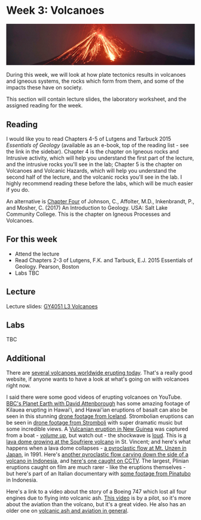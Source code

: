 # Week 3: Volcanoes

![Week 3 Cover image](./assets/images/volc.png)

During this week, we will look at how plate tectonics results in volcanoes and igneous systems, the rocks which form from them, and some of the impacts these have on society.

This section will contain lecture slides, the laboratory worksheet, and the assigned reading for the week.

## Reading

I would like you to read Chapters 4-5 of Lutgens and Tarbuck 2015 *Essentials of Geology* (available as an e-book, top of the reading list - see the link in the sidebar). Chapter 4 is the chapter on Igneous rocks and Intrusive activity, which will help you understand the first part of the lecture, and the intrusive rocks you'll see in the lab; Chapter 5 is the chapter on Volcanoes and Volcanic Hazards, which will help you understand the second half of the lecture, and the volcanic rocks you'll see in the lab. I highly recommend reading these before the labs, which will be much easier if you do.

An alternative is [Chapter Four](https://opengeology.org/textbook/4-igneous-processes-and-volcanoes/) of Johnson, C., Affolter, M.D., Inkenbrandt, P., and Mosher, C. (2017) An Introduction to Geology. USA: Salt Lake Community College. This is the chapter on Igneous Processes and Volcanoes.

## For this week

 - Attend the lecture
 - Read Chapters 2-3 of Lutgens, F.K. and Tarbuck, E.J. 2015 Essentials of Geology. Pearson, Boston
 - Labs TBC

## Lecture

Lecture slides: [GY4051 L3 Volcanoes](./assets/lectures/GY4051_L3_Volcanoes.pdf)

## Labs

TBC

## Additional

There are <a rel="noopener" href="https://www.volcanodiscovery.com/volcanoes/today.html">several volcanoes worldwide erupting today</a>. That's a really good website, if anyone wants to have a look at what's going on with volcanoes right now.
<p></p>
<p>I said there were some good videos of erupting volcanoes on YouTube. <a rel="noopener" href="https://youtu.be/L4qDgsyFw7M?si=SKUQlejE4jBfCNCJ" title="BBC's Planet Earth with David Attenborough">BBC's Planet Earth with David Attenborough</a> has some amazing footage of Kilauea erupting in Hawai'i, and Hawai'ian eruptions of basalt can also be seen in this stunning <a rel="noopener" href="https://youtu.be/DQx96G4yHd8?si=pAmFCHZHJ0PpEKU3" title="drone footage from Iceland">drone footage from Iceland</a>. Strombolian eruptions can be seen in <a rel="noopener" href="https://youtu.be/pWeqbhCeZho?si=zheuwCZ5wtMyx9U0" title="Drone footage from Stromboli">drone footage from Stromboli</a> with super dramatic music but some incredible views. A <a rel="noopener" href="https://youtu.be/BUREX8aFbMs?si=sEc64AH1QKtFa9HF" title="Vulcanian eruption in New Guinea">Vulcanian eruption in New Guinea</a> was captured from a boat - <em><span style="text-decoration: underline;">volume up</span></em>, but watch out - the shockwave is <span style="text-decoration: underline;">loud</span>. This is <a rel="noopener" href="https://youtu.be/rKH9mxYF3qI?si=SlRmQKCs4hzWDnC_" title="a lava dome growing at the Soufriere volcano">a lava dome growing at the Soufriere volcano</a> in St. Vincent; and here's what happens when a lava dome collapses - <a rel="noopener" href="https://www.youtube.com/watch?v=TkdGe7AVPnE" title="a pyroclastic flow at Mt. Unzen in Japan">a pyroclastic flow at Mt. Unzen in Japan</a>, in 1991. Here's <a rel="noopener" href="https://youtu.be/OFgbbquApvY?si=kMX1OIZkWdX1BzKE" title="a pyroclastic flow carving down the side of a volcano in Indonesia">another pyroclastic flow carving down the side of a volcano in Indonesia</a>, and <a rel="noopener" href="https://www.youtube.com/watch?v=-kewaYtlhWo" title="a pyroclastic flow caught on CCTV">here's one caught on CCTV</a>. The largest, Plinian eruptions caught on film are much rarer - like the eruptions themselves - but here's part of an Italian documentary with <a rel="noopener" href="https://www.youtube.com/watch?v=SBLZADwyPPc" title="some footage from Pinatubo">some footage from Pinatubo</a> in Indonesia.</p>
<p>Here's a link to a video about the story of a Boeing 747 which lost all four engines due to flying into volcanic ash. <a rel="noopener" href="https://youtu.be/YYwN1R8hVsI?si=wYxUVmwTnWEkBMhH" title="This video">This video</a> is by a pilot, so it's more about the aviation than the volcano, but it's a great video. He also has an older one on <a rel="noopener" href="https://youtu.be/ahKoeqPXD-I?si=9vipb9AQfb8t4p-q" title="volcanic ash and aviation in general">volcanic ash and aviation in general</a>.</p>

